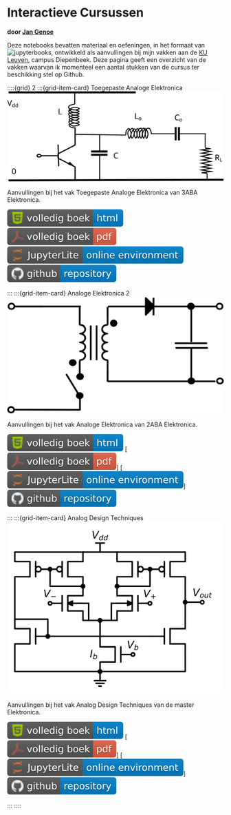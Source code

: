 # Interactieve Cursussen

**door [Jan Genoe](https://www.kuleuven.be/wieiswie/nl/person/00004269)**

Deze notebooks bevatten materiaal en oefeningen, in het formaat van ![jupyterbook](https://jupyterbook.org/badge.svg)s, ontwikkeld als aanvullingen bij mijn vakken aan de [KU Leuven](https://www.kuleuven.be), campus Diepenbeek. Deze pagina geeft een overzicht van de vakken waarvan ik momenteel een aantal stukken van de cursus ter beschikking stel op Github.


::::{grid} 2
:::{grid-item-card}  Toegepaste Analoge Elektronica
[![logo](./images/logo.svg)](https://jangenoe.github.io/InteractieveCursus/ToegepasteAnalogeElektronica/intro.html)

Aanvullingen bij het vak Toegepaste Analoge Elektronica van 3ABA Elektronica.

[![html](./images/volledig_boek-html-blue.svg)](https://jangenoe.github.io/InteractieveCursus/ToegepasteAnalogeElektronica/intro.html)
[![pdf](./images/volledig_boek-pdf-red.svg)](https://jangenoe.github.io/InteractieveCursus/ToegepasteAnalogeElektronica/ToegepasteAnalogeElektronica.pdf)
[![jupyter-lite](./images/JupyterLite-online_environment-blue.svg)](https://jangenoe.github.io/InteractieveCursus/Lite/ToegepasteAnalogeElektronica/lab/)
[![github](./images/github-repository-blue.svg)](https://github.com/jangenoe/InteractieveCursus/tree/master/ToegepasteAnalogeElektronica)

:::
:::{grid-item-card}  Analoge Elektronica 2
[![logo](./images/logoAnaloge2.svg)](https://jangenoe.github.io/InteractieveCursus/AnalogeElektronica2/intro.html)

Aanvullingen bij het vak Analoge Elektronica van 2ABA Elektronica.

[![html](./images/volledig_boek-html-blue.svg)](https://jangenoe.github.io/InteractieveCursus/AnalogeElektronica2/intro.html)
[![pdf](./images/volledig_boek-pdf-red.svg)]
[![jupyter-lite](./images/JupyterLite-online_environment-blue.svg)]
[![github](./images/github-repository-blue.svg)](https://github.com/jangenoe/InteractieveCursus/tree/master/AnalogeElektronica2)


:::
:::{grid-item-card}  Analog Design Techniques
[![logo](./images/logoDesignTechniques.svg)](https://jangenoe.github.io/InteractieveCursus/AnalogDesignTechniques/intro.html)

Aanvullingen bij het vak Analog Design Techniques van de master Elektronica.


[![html](./images/volledig_boek-html-blue.svg)](https://jangenoe.github.io/InteractieveCursus/AnalogDesignTechniques/intro.html)
[![pdf](./images/volledig_boek-pdf-red.svg)]
[![jupyter-lite](./images/JupyterLite-online_environment-blue.svg)]
[![github](./images/github-repository-blue.svg)](https://github.com/jangenoe/InteractieveCursus/tree/master/AnalogDesignTechniques)


:::
::::

